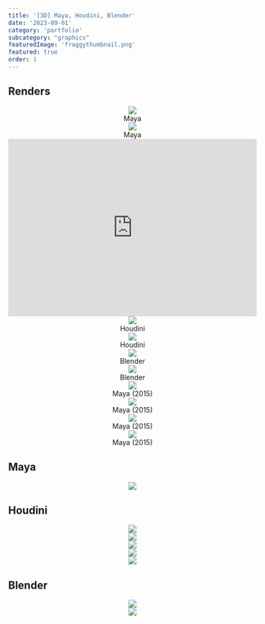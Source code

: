 ```yaml
---
title: '[3D] Maya, Houdini, Blender'
date: '2023-09-01'
category: 'portfolio'
subcategory: "graphics"
featuredImage: 'froggythumbnail.png'
featured: true
order: 1
---
```


## Renders

<figure style="display: block; margin: 0 auto; text-align: center">
<img src="maya3.jpg">
<figcaption>Maya</figcaption>
</figure>

<figure style="display: block; margin: 0 auto; text-align: center">
<img src="maya4.jpg">
<figcaption>Maya</figcaption>
</figure>

<iframe width="100%" height="360" src="https://www.youtube.com/embed/Cx2OjNhi1ys?si=kFlT1zW25E0rXQ2z" title="YouTube video player" frameborder="0" allow="accelerometer; autoplay; clipboard-write; encrypted-media; gyroscope; picture-in-picture; web-share" allowfullscreen></iframe>

<figure style="display: block; margin: 0 auto; text-align: center">
<img src="beginner.mantra1.0030.jpeg">
<figcaption>Houdini</figcaption>
</figure>

<figure style="display: block; margin: 0 auto; text-align: center">
<img src="houdini-5-mantra.jpeg">
<figcaption>Houdini</figcaption>
</figure>

<figure style="display: block; margin: 0 auto; text-align: center">
<img src="froggy_tutorial_render.png">
<figcaption>Blender</figcaption>
</figure>

<figure style="display: block; margin: 0 auto; text-align: center">
<img src="donut-6-render.png">
<figcaption>Blender</figcaption>
</figure>

<figure style="display: block; margin: 0 auto; text-align: center">
<img src="maya-old.png">
<figcaption>Maya (2015)</figcaption>
</figure>

<figure style="display: block; margin: 0 auto; text-align: center">
<img src="maya-old2.png">
<figcaption>Maya (2015)</figcaption>
</figure>

<figure style="display: block; margin: 0 auto; text-align: center">
<img src="maya-old4.png">
<figcaption>Maya (2015)</figcaption>
</figure>

<figure style="display: block; margin: 0 auto; text-align: center">
<img src="maya-old5.png">
<figcaption>Maya (2015)</figcaption>
</figure>


## Maya

<figure style="display: block; margin: 0 auto; text-align: center">
<img src="maya-1.png">
<figcaption> </figcaption>
</figure>


## Houdini

<figure style="display: block; margin: 0 auto; text-align: center">
<img src="houdini-1.png">
<figcaption> </figcaption>
</figure>

<figure style="display: block; margin: 0 auto; text-align: center">
<img src="houdini-2.png">
<figcaption> </figcaption>
</figure>

<figure style="display: block; margin: 0 auto; text-align: center">
<img src="houdini-node3.png">
<figcaption> </figcaption>
</figure>

<figure style="display: block; margin: 0 auto; text-align: center">
<img src="houdini-node4.png">
<figcaption> </figcaption>
</figure>

<figure style="display: block; margin: 0 auto; text-align: center">
<img src="houdini-node5.png">
<figcaption> </figcaption>
</figure>

## Blender

<figure style="display: block; margin: 0 auto; text-align: center">
<img src="donut-7-texturepaint.png">
<figcaption> </figcaption>
</figure>

<figure style="display: block; margin: 0 auto; text-align: center">
<img src="donut-7-texturepaint-2.png">
<figcaption> </figcaption>
</figure>